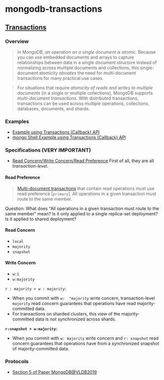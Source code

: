 ﻿# mongodb-transactions

## [Transactions](https://docs.mongodb.com/manual/core/transactions/)

### Overview
> In MongoDB, *an operation on a single document is atomic*. Because you can use embedded documents and arrays to capture relationships between data in a single document structure instead of normalizing across multiple documents and collections, this single-document atomicity *obviates* the need for multi-document transactions for many practical use cases.

> For situations that require *atomicity of reads and writes to multiple documents* (in a single or multiple collections), MongoDB supports *multi-document transactions*. With distributed transactions, transactions can be used across multiple operations, collections, databases, documents, and shards.

### Examples
- [Example using Transactions (Callback) API](https://docs.mongodb.com/manual/core/transactions/#transactions-api)
- [mongo Shell Example using Transactions (Callback) API](https://docs.mongodb.com/manual/core/transactions-in-applications/#txn-mongo-shell-example)

### Specifications (VERY IMPORTANT)
- [Read Concern/Write Concern/Read Preference](https://docs.mongodb.com/manual/core/transactions/#read-concern-write-concern-read-preference)
First of all, they are all *transaction-level*.

#### Read Preference
> [Multi-document transactions](https://docs.mongodb.com/manual/core/transactions/#) that contain read operations must use read preference [`primary`]. All operations in a given transaction must route to the same member.

Question: What does "All operations in a given transaction must route to the same member" mean? Is it only applied to a single replica-set deployment? Is it applied to shared deployment?

#### Read Concern
- `local`
- `majority`
- `snapshot`

#### Write Concern
- `w:1`
- `w:majority`

`r : majority + w : majority`:
-  When you commit with  `w:  "majority` write concern, transaction-level  `majority`  read concern guarantees that operations have read majority-committed data. 
- For transactions on sharded clusters, this view of the majority-committed data is *not* synchronized across shards.

**`r:snapshot + w:majority`:**
-   When you commit with  `w: majority` write concern and `r: snapshot` read concern guarantees that operations have from a synchronized snapshot of majority-committed data.

### Protocols
- [Section 5 of Paper MongoDB@VLDB2019]()
